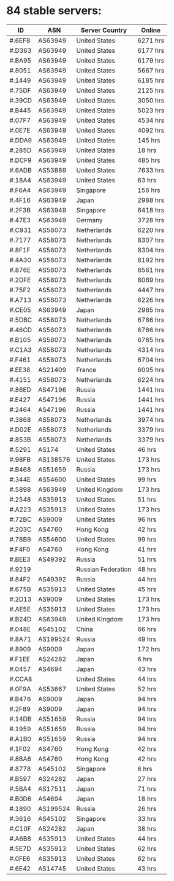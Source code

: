 # 84 stable servers:

| ID | ASN | Server Country | Online |
| ------ | ------ | ------ | ------ |
| #.6EF8 | AS63949 | United States | 6271 hrs |
| #.D363 | AS63949 | United States | 6177 hrs |
| #.BA95 | AS63949 | United States | 6179 hrs |
| #.8051 | AS63949 | United States | 5667 hrs |
| #.1449 | AS63949 | United States | 6185 hrs |
| #.75DF | AS63949 | United States | 2125 hrs |
| #.39CD | AS63949 | United States | 3050 hrs |
| #.B445 | AS63949 | United States | 5023 hrs |
| #.07F7 | AS63949 | United States | 4534 hrs |
| #.0E7E | AS63949 | United States | 4092 hrs |
| #.DDA9 | AS63949 | United States | 145 hrs |
| #.285D | AS63949 | United States | 18 hrs |
| #.DCF9 | AS63949 | United States | 485 hrs |
| #.6ADB | AS53889 | United States | 7633 hrs |
| #.18A4 | AS63949 | United States | 63 hrs |
| #.F6A4 | AS63949 | Singapore | 156 hrs |
| #.4F16 | AS63949 | Japan | 2988 hrs |
| #.2F3B | AS63949 | Singapore | 6418 hrs |
| #.47E3 | AS63949 | Germany | 3728 hrs |
| #.C931 | AS58073 | Netherlands | 6220 hrs |
| #.7177 | AS58073 | Netherlands | 8307 hrs |
| #.8F1F | AS58073 | Netherlands | 8304 hrs |
| #.4A30 | AS58073 | Netherlands | 8192 hrs |
| #.876E | AS58073 | Netherlands | 6561 hrs |
| #.2DFE | AS58073 | Netherlands | 8069 hrs |
| #.75F2 | AS58073 | Netherlands | 4447 hrs |
| #.A713 | AS58073 | Netherlands | 6226 hrs |
| #.CE05 | AS63949 | Japan | 2985 hrs |
| #.5DBC | AS58073 | Netherlands | 6786 hrs |
| #.46CD | AS58073 | Netherlands | 6786 hrs |
| #.B105 | AS58073 | Netherlands | 6785 hrs |
| #.C1A3 | AS58073 | Netherlands | 4314 hrs |
| #.F461 | AS58073 | Netherlands | 6704 hrs |
| #.EE38 | AS21409 | France | 6005 hrs |
| #.4151 | AS58073 | Netherlands | 6224 hrs |
| #.86ED | AS47196 | Russia | 1441 hrs |
| #.E427 | AS47196 | Russia | 1441 hrs |
| #.2464 | AS47196 | Russia | 1441 hrs |
| #.3868 | AS58073 | Netherlands | 3974 hrs |
| #.D02E | AS58073 | Netherlands | 3379 hrs |
| #.853B | AS58073 | Netherlands | 3379 hrs |
| #.5291 | AS174 | United States | 46 hrs |
| #.98FB | AS138576 | United States | 173 hrs |
| #.B468 | AS51659 | Russia | 173 hrs |
| #.344E | AS54600 | United States | 99 hrs |
| #.5898 | AS63949 | United Kingdom | 173 hrs |
| #.2548 | AS35913 | United States | 51 hrs |
| #.A223 | AS35913 | United States | 173 hrs |
| #.72BC | AS9009 | United States | 96 hrs |
| #.203C | AS4760 | Hong Kong | 42 hrs |
| #.78B9 | AS54600 | United States | 99 hrs |
| #.F4F0 | AS4760 | Hong Kong | 41 hrs |
| #.BEE3 | AS49392 | Russia | 51 hrs |
| #.9219 |  | Russian Federation | 48 hrs |
| #.84F2 | AS49392 | Russia | 44 hrs |
| #.675B | AS35913 | United States | 45 hrs |
| #.2D13 | AS9009 | United States | 173 hrs |
| #.AE5E | AS35913 | United States | 173 hrs |
| #.B24D | AS63949 | United Kingdom | 173 hrs |
| #.048E | AS45102 | China | 66 hrs |
| #.8A71 | AS199524 | Russia | 49 hrs |
| #.8909 | AS9009 | Japan | 172 hrs |
| #.F1EE | AS24282 | Japan | 6 hrs |
| #.0457 | AS4694 | Japan | 43 hrs |
| #.CCA8 |  | United States | 44 hrs |
| #.0F9A | AS53667 | United States | 52 hrs |
| #.B476 | AS9009 | Japan | 94 hrs |
| #.2F89 | AS9009 | Japan | 94 hrs |
| #.14DB | AS51659 | Russia | 94 hrs |
| #.1959 | AS51659 | Russia | 94 hrs |
| #.A1B0 | AS51659 | Russia | 94 hrs |
| #.1F02 | AS4760 | Hong Kong | 42 hrs |
| #.8BA6 | AS4760 | Hong Kong | 42 hrs |
| #.8778 | AS45102 | Singapore | 6 hrs |
| #.B597 | AS24282 | Japan | 27 hrs |
| #.5BA4 | AS17511 | Japan | 71 hrs |
| #.B0D6 | AS4694 | Japan | 18 hrs |
| #.1890 | AS199524 | Russia | 26 hrs |
| #.3616 | AS45102 | Singapore | 33 hrs |
| #.C10F | AS24282 | Japan | 38 hrs |
| #.A6B8 | AS35913 | United States | 44 hrs |
| #.5E7D | AS35913 | United States | 62 hrs |
| #.0FE6 | AS35913 | United States | 62 hrs |
| #.6E42 | AS14745 | United States | 43 hrs |

